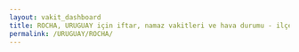 ```yaml
---
layout: vakit_dashboard
title: ROCHA, URUGUAY için iftar, namaz vakitleri ve hava durumu - ilçe/eyalet seç
permalink: /URUGUAY/ROCHA/
---
```


<script type="text/javascript">
  var GLOBAL_COUNTRY = 'URUGUAY';
  var GLOBAL_CITY = 'ROCHA';
  var GLOBAL_STATE = '';
  var lat = 72;
  var lon = 21;
</script>
